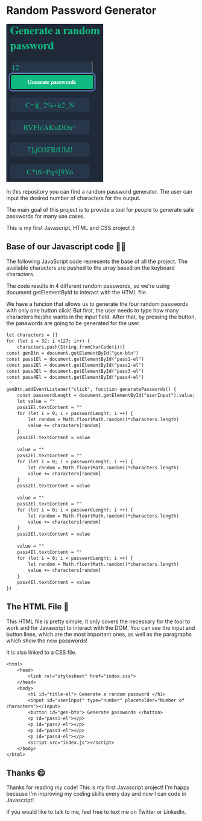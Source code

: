 # Random Password Generator

![Random Password Generator](https://github.com/Leutwiler/Random-Password-Generator/blob/main/Password%20Generator%20-%20App%20Pic.PNG?raw=true?style=centerme)

In this repository you can find a random password generator. The user can input the desired number of characters for the output.

The main goal of this project is to provide a tool for people to generate safe passwords for many use cases.

This is my first Javascript, HTML and CSS project :)

## Base of our Javascript code 👨‍💻

The following JavaScript code represents the base of all the project. The available characters are pushed to the array based on the keyboard characters.

The code results in 4 different random passwords, so we're using document.getElementById to interact with the HTML file.

We have a funcion that allows us to generate the four random passwords with only one button click! But first, the user needs to type how many characters he/she wants in the input field. After that, by pressing the button, the passwords are going to be generated for the user.

```
let characters = []
for (let i = 32; i <127; i++) {
    characters.push(String.fromCharCode(i))}
const genBtn = document.getElementById("gen-btn")
const pass1El = document.getElementById("pass1-el")
const pass2El = document.getElementById("pass2-el")
const pass3El = document.getElementById("pass3-el")
const pass4El = document.getElementById("pass4-el")

genBtn.addEventListener("click", function generatePasswords() {
    const passwordLenght = document.getElementById("userInput").value;
    let value = ""
    pass1El.textContent = ""
    for (let i = 0; i < passwordLenght; i ++) { 
        let random = Math.floor(Math.random()*characters.length)
        value += characters[random]
    }
    pass1El.textContent = value
    
    value = ""
    pass2El.textContent = ""
    for (let i = 0; i < passwordLenght; i ++) {
        let random = Math.floor(Math.random()*characters.length)
        value += characters[random]
    }
    pass2El.textContent = value
    
    value = ""
    pass3El.textContent = ""
    for (let i = 0; i < passwordLenght; i ++) {
        let random = Math.floor(Math.random()*characters.length)
        value += characters[random]
    }
    pass3El.textContent = value
    
    value = ""
    pass4El.textContent = ""
    for (let i = 0; i < passwordLenght; i ++) {
        let random = Math.floor(Math.random()*characters.length)
        value += characters[random]
    }
    pass4El.textContent = value
})
```

## The HTML File 📃

This HTML file is pretty simple, it only covers the necessary for the tool to work and for Javascript to interact with the DOM. You can see the input and button lines, which are the most important ones, as well as the paragraphs which show the new passwords!

It is also linked to a CSS file.

```
<html>
    <head>
        <link rel="stylesheet" href="index.css">
    </head>
    <body>
        <h1 id="title-el"> Generate a random password </h1>
        <input id="userInput" type="number" placeholder="Number of characters"></input>
        <button id="gen-btn"> Generate passwords </button>
        <p id="pass1-el"></p>
        <p id="pass2-el"></p>
        <p id="pass3-el"></p>
        <p id="pass4-el"></p>
        <script src="index.js"></script>
    </body>
</html>
```

## Thanks 😄

Thanks for reading my code! This is my first Javascript project! I'm happy because I'm improving my coding skills every day and now I can code in Javascript!

If you would like to talk to me, feel free to text me on Twitter or LinkedIn.
